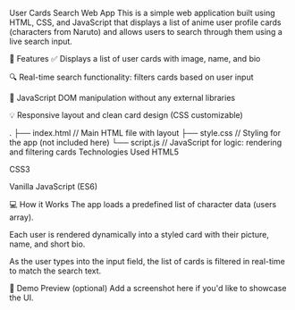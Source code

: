 User Cards Search Web App
This is a simple web application built using HTML, CSS, and JavaScript that displays a list of anime user profile cards (characters from Naruto) and allows users to search through them using a live search input.

🚀 Features
✅ Displays a list of user cards with image, name, and bio

🔍 Real-time search functionality: filters cards based on user input

🧠 JavaScript DOM manipulation without any external libraries

💡 Responsive layout and clean card design (CSS customizable)

.
├── index.html        // Main HTML file with layout
├── style.css         // Styling for the app (not included here)
└── script.js         // JavaScript for logic: rendering and filtering cards
Technologies Used
HTML5

CSS3

Vanilla JavaScript (ES6)

💻 How it Works
The app loads a predefined list of character data (users array).

Each user is rendered dynamically into a styled card with their picture, name, and short bio.

As the user types into the input field, the list of cards is filtered in real-time to match the search text.  

📸 Demo Preview (optional)
Add a screenshot here if you'd like to showcase the UI.  
